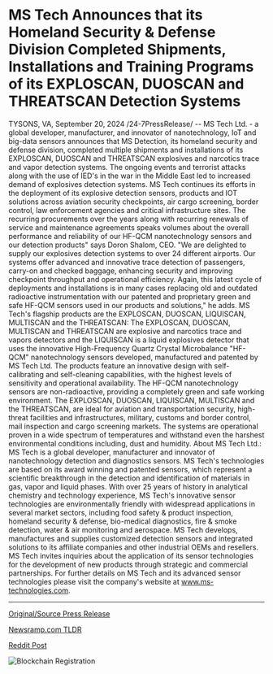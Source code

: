 # MS Tech Announces that its Homeland Security & Defense Division Completed Shipments, Installations and Training Programs of its EXPLOSCAN, DUOSCAN and THREATSCAN Detection Systems

TYSONS, VA, September 20, 2024 /24-7PressRelease/ -- MS Tech Ltd. - a global developer, manufacturer, and innovator of nanotechnology, IoT and big-data sensors announces that MS Detection, its homeland security and defense division, completed multiple shipments and installations of its EXPLOSCAN, DUOSCAN and THREATSCAN explosives and narcotics trace and vapor detection systems.  The ongoing events and terrorist attacks along with the use of IED's in the war in the Middle East led to increased demand of explosives detection systems. MS Tech continues its efforts in the deployment of its explosive detection sensors, products and IOT solutions across aviation security checkpoints, air cargo screening, border control, law enforcement agencies and critical infrastructure sites.  The recurring procurements over the years along with recurring renewals of service and maintenance agreements speaks volumes about the overall performance and reliability of our HF-QCM nanotechnology sensors and our detection products" says Doron Shalom, CEO.   "We are delighted to supply our explosives detection systems to over 24 different airports. Our systems offer advanced and innovative trace detection of passengers, carry-on and checked baggage, enhancing security and improving checkpoint throughput and operational efficiency. Again, this latest cycle of deployments and installations is in many cases replacing old and outdated radioactive instrumentation with our patented and proprietary green and safe HF-QCM sensors used in our products and solutions," he adds.  MS Tech's flagship products are the EXPLOSCAN, DUOSCAN, LIQUISCAN, MULTISCAN and the THREATSCAN: The EXPLOSCAN, DUOSCAN, MULTISCAN and THREATSCAN are explosive and narcotics trace and vapors detectors and the LIQUISCAN is a liquid explosives detector that uses the innovative High-Frequency Quartz Crystal Microbalance "HF-QCM" nanotechnology sensors developed, manufactured and patented by MS Tech Ltd. The products feature an innovative design with self-calibrating and self-cleaning capabilities, with the highest levels of sensitivity and operational availability. The HF-QCM nanotechnology sensors are non-radioactive, providing a completely green and safe working environment.  The EXPLOSCAN, DUOSCAN, LIQUISCAN, MULTISCAN and the THREATSCAN, are ideal for aviation and transportation security, high-threat facilities and infrastructures, military, customs and border control, mail inspection and cargo screening markets. The systems are operational proven in a wide spectrum of temperatures and withstand even the harshest environmental conditions including, dust and humidity.  About MS Tech Ltd.: MS Tech is a global developer, manufacturer and innovator of nanotechnology detection and diagnostics sensors. MS Tech's technologies are based on its award winning and patented sensors, which represent a scientific breakthrough in the detection and identification of materials in gas, vapor and liquid phases. With over 25 years of history in analytical chemistry and technology experience, MS Tech's innovative sensor technologies are environmentally friendly with widespread applications in several market sectors, including food safety & product inspection, homeland security & defense, bio-medical diagnostics, fire & smoke detection, water & air monitoring and aerospace. MS Tech develops, manufactures and supplies customized detection sensors and integrated solutions to its affiliate companies and other industrial OEMs and resellers.   MS Tech invites inquiries about the application of its sensor technologies for the development of new products through strategic and commercial partnerships. For further details on MS Tech and its advanced sensor technologies please visit the company's website at www.ms-technologies.com. 

---

[Original/Source Press Release](https://www.24-7pressrelease.com/press-release/514504/ms-tech-announces-that-its-homeland-security-defense-division-completed-shipments-installations-and-training-programs-of-its-exploscan-duoscan-and-threatscan-detection-systems)
                    

[Newsramp.com TLDR](None) 



[Reddit Post](https://www.reddit.com/r/newsramp/comments/1fmbqid/ms_tech_ltd_completes_multiple_shipments_of/) 



![Blockchain Registration](https://cdn.newsramp.app/24-7PressRelease/qrcode/249/20/apex7sZ2.webp)